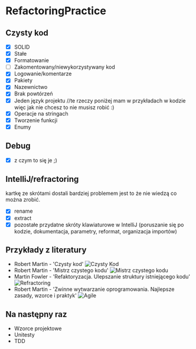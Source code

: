 # RefactoringPractice

## Czysty kod
 - [X] SOLID
 - [X] Stałe
 - [X] Formatowanie
 - [ ] Zakomentowany/niewykorzystywany kod
 - [X] Logowanie/komentarze
 - [X] Pakiety
 - [X] Nazewnictwo
 - [X] Brak powtórzeń
 - [X] Jeden język projektu
 //te rzeczy poniżej mam w przykładach w kodzie więc jak nie chcesz to nie musisz robić :)
 - [X] Operacje na stringach
 - [X] Tworzenie funkcji
 - [X] Enumy

 ## Debug
 - [X] z czym to się je ;)
 ## IntelliJ/refractoring 
 kartkę ze skrótami dostali bardziej problemem jest to że nie wiedzą co można zrobić.
 - [X] rename
 - [X] extract
 - [X] pozostałe przydatne skróty klawiaturowe w IntelliJ (poruszanie się po kodzie, dokumentacja, parametry, reformat, 
 organizacja importów)
  
 ## Przykłady z literatury

 - Robert Martin - 'Czysty kod'
![Czysty Kod](https://static01.helion.com.pl/global/okladki/326x466/77cf06aaf69c1a4c4fb5e8d98a8f131d,czykov.jpg)
 - Robert Martin - 'Mistrz czystego kodu'
 ![Mistrz czystego kodu](https://static01.helion.com.pl/global/okladki/326x466/4bbdb51e187ba5e59bc500eae7df9b30,mckkod.jpg)
 - Martin Fowler - 'Refaktoryzacja. Ulepszanie struktury istniejącego kodu'
 ![Refractoring](https://static01.helion.com.pl/global/okladki/326x466/4094b1257bcec55619ea6ab326264264,refukv.jpg)
- Robert Martin - 'Zwinne wytwarzanie oprogramowania. Najlepsze zasady, wzorce i praktyk'
![Agile](https://static01.helion.com.pl/global/okladki/326x466/0e5755c420f1db6a3022e9882ee57c74,zwiwyv.jpg)

## Na następny raz

 - Wzorce projektowe
 - Unitesty
 - TDD
